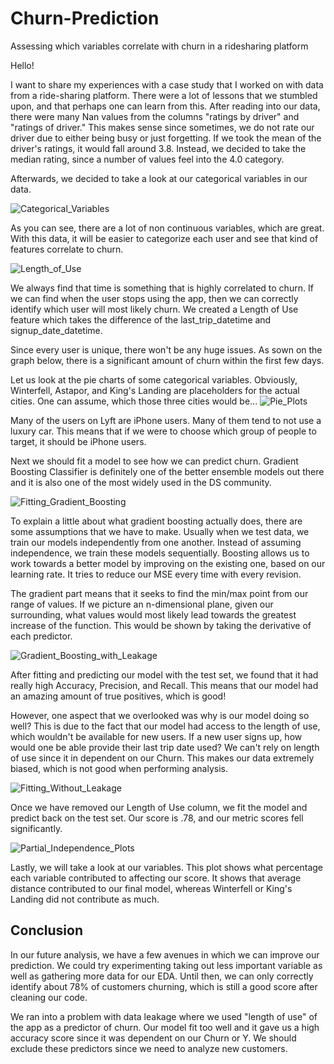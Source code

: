 # Churn-Prediction
Assessing which variables correlate with churn in a ridesharing platform

Hello!

I want to share my experiences with a case study that I worked on with data from a ride-sharing platform. There were a lot of lessons that we stumbled upon, and that perhaps one can learn from this.
After reading into our data, there were many Nan values from the columns "ratings by driver" and "ratings of driver." This makes sense since sometimes, we do not rate our driver due to either being busy or just forgetting. If we took the mean of the driver's ratings, it would fall around 3.8. Instead, we decided to take the median rating, since a number of values feel into the 4.0 category.

Afterwards, we decided to take a look at our categorical variables in our data.

![Categorical_Variables](img/categorical.png)

As you can see, there are a lot of non continuous variables, which are great. With this data, it will be easier to categorize each user and see that kind of features correlate to churn.

![Length_of_Use](img/length_of_use.png)

We always find that time is something that is highly correlated to churn. If we can find when the user stops using the app, then we can correctly identify which user will most likely churn. We created a Length of Use feature which takes the difference of the last_trip_datetime and signup_date_datetime.

Since every user is unique, there won't be any huge issues. As sown on the graph below, there is a significant amount of churn within the first few days.

Let us look at the pie charts of some categorical variables. Obviously, Winterfell, Astapor, and King's Landing are placeholders for the actual cities. One can assume, which those three cities would be...
![Pie_Plots](img/pieplots.png)

Many of the users on Lyft are iPhone users. Many of them tend to not use a luxury car. This means that if we were to choose which group of people to target, it should be iPhone users.

Next we should fit a model to see how we can predict churn. Gradient Boosting Classifier is definitely one of the better ensemble models out there and it is also one of the most widely used in the DS community.

![Fitting_Gradient_Boosting](img/fittingGD.png)

To explain a little about what gradient boosting actually does, there are some assumptions that we have to make. Usually when we test data, we train our models independently from one another. Instead of assuming independence, we train these models sequentially. Boosting allows us to work towards a better model by improving on the existing one, based on our learning rate. It tries to reduce our MSE every time with every revision.

The gradient part means that it seeks to find the min/max point from our range of values. If we picture an n-dimensional plane, given our surrounding, what values would most likely lead towards the greatest increase of the function. This would be shown by taking the derivative of each predictor.  

![Gradient_Boosting_with_Leakage](img/gd_with_leakage.png)

After fitting and predicting our model with the test set, we found that it had really high Accuracy, Precision, and Recall. This means that our model had an amazing amount of true positives, which is good!

However, one aspect that we overlooked was why is our model doing so well?
This is due to the fact that our model had access to the length of use, which wouldn't be available for new users. If a new user signs up, how would one be able provide their last trip date used? We can't rely on length of use since it in dependent on our Churn. This makes our data extremely biased, which is not good when performing analysis.

![Fitting_Without_Leakage](img/fitting_wo_leakage.png)

Once we have removed our Length of Use column, we fit the model and predict back on the test set. Our score is .78, and our metric scores fell significantly.

![Partial_Independence_Plots](img/partial_plots.png)

Lastly, we will take a look at our variables. This plot shows what percentage each variable contributed to affecting our score. It shows that average distance contributed to our final model, whereas Winterfell or King's Landing did not contribute as much.

## Conclusion

In our future analysis, we have a few avenues in which we can improve our prediction. We could try experimenting taking out less important variable as well as gathering more data for our EDA. Until then, we can only correctly identify about 78% of customers churning, which is still a good score after cleaning our code.

We ran into a problem with data leakage where we used "length of use" of the app as a predictor of churn. Our model fit too well and it gave us a high accuracy score since it was dependent on our Churn or Y. We should exclude these predictors since we need to analyze new customers.  
